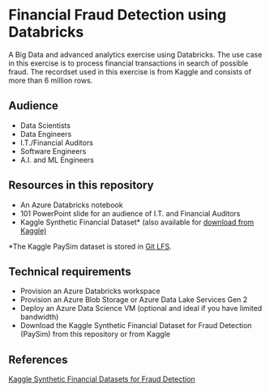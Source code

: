 # Financial Fraud Detection using Databricks
A Big Data and advanced analytics exercise using Databricks. The use case in this exercise is to process financial transactions in search of possible fraud. The recordset used in this exercise is from Kaggle and consists of  more than 6 million rows.

## Audience
<ul>
  <li>Data Scientists</li>
  <li>Data Engineers</li>
  <li>I.T./Financial Auditors</li>
  <li>Software Engineers</li>
  <li>A.I. and ML Engineers</li>
</ul>
  
## Resources in this repository
<ul>
  <li>An Azure Databricks notebook</li>
  <li>101 PowerPoint slide for an audience of I.T. and Financial Auditors</li>
   <li>Kaggle Synthetic Financial Dataset* (also available for <a href="https://www.kaggle.com/ntnu-testimon/paysim1/download">download from Kaggle)</a></li>
</ul>

*The Kaggle PaySim dataset is stored in <a href="https://help.github.com/en/articles/versioning-large-files">Git LFS</a>.

## Technical requirements
<ul>
  <li>Provision an Azure Databricks workspace</li>
  <li>Provision an Azure Blob Storage or Azure Data Lake Services Gen 2</li>
  <li>Deploy an Azure Data Science VM (optional and ideal if you have limited bandwidth)</li>
  <li>Download the Kaggle Synthetic Financial Dataset for Fraud Detection (PaySim) from this repository or from Kaggle</li>
</ul>

## References
<a href="https://www.kaggle.com/ntnu-testimon/paysim1/download">Kaggle Synthetic Financial Datasets for Fraud Detection</a>
